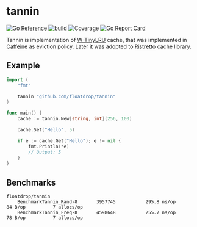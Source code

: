 # tannin
[![Go Reference](https://pkg.go.dev/badge/github.com/floatdrop/tannin.svg)](https://pkg.go.dev/github.com/floatdrop/tannin)
[![build](https://github.com/floatdrop/tannin/actions/workflows/ci.yml/badge.svg)](https://github.com/floatdrop/tannin/actions/workflows/ci.yml)
![Coverage](https://img.shields.io/badge/Coverage-44.4%25-yellow)
[![Go Report Card](https://goreportcard.com/badge/github.com/floatdrop/tannin)](https://goreportcard.com/report/github.com/floatdrop/tannin)


Tannin is implementation of [W-TinyLRU](https://arxiv.org/pdf/1512.00727.pdf) cache, that was implemented in [Caffeine](https://github.com/ben-manes/caffeine) as eviction policy. Later it was adopted to [Ristretto](https://github.com/dgraph-io/ristretto) cache library.

## Example

```go
import (
	"fmt"

	tannin "github.com/floatdrop/tannin"
)

func main() {
	cache := tannin.New[string, int](256, 100)

	cache.Set("Hello", 5)

	if e := cache.Get("Hello"); e != nil {
		fmt.Println(*e)
		// Output: 5
	}
}
```

## Benchmarks

```
floatdrop/tannin
	BenchmarkTannin_Rand-8   	 3957745	       295.8 ns/op	      84 B/op	       7 allocs/op
	BenchmarkTannin_Freq-8   	 4598648	       255.7 ns/op	      78 B/op	       7 allocs/op
```